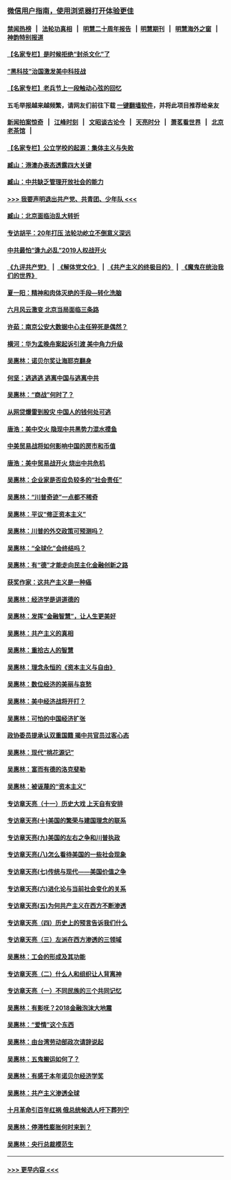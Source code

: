 ### [微信用户指南，使用浏览器打开体验更佳](https://github.com/gfw-breaker/banned-news1/blob/master/indexes/wechat-guide.md?t=0)
#### [禁闻热榜](热点新闻.md?t=0)  &nbsp;&nbsp;|&nbsp;&nbsp; [法轮功真相](https://github.com/gfw-breaker/truth/blob/master/README.md?t=0) &nbsp;&nbsp;|&nbsp;&nbsp; [明慧二十周年报告](https://github.com/gfw-breaker/mh-reports/blob/master/README.md?t=0) &nbsp;&nbsp;|&nbsp;&nbsp;[明慧期刊](https://github.com/gfw-breaker/mh-qikan) &nbsp;&nbsp;|&nbsp;&nbsp; [明慧海外之窗](https://github.com/gfw-breaker/mh-news/blob/master/README.md?t=0) &nbsp;&nbsp;|&nbsp;&nbsp; [神韵特别报道](https://github.com/gfw-breaker/mh-news/blob/master/shenyun.md?t=0)
#### [【名家专栏】是时候拒绝“封杀文化”了](../pages/nsc423/n11814093.md?t=02130511) 
#### [“黑科技”治国激发美中科技战](../pages/nsc423/n11638056.md?t=02130511) 
#### [【名家专栏】老兵节上一段触动心弦的回忆](../pages/nsc423/n11646016.md?t=02130511) 
#### 五毛举报越来越频繁，请网友们前往下载 [一键翻墙软件](https://github.com/gfw-breaker/ssr-accounts)，并将此项目推荐给亲友
#### [新闻拍案惊奇](https://github.com/gfw-breaker/banned-news1/blob/master/pages/link4.md) &nbsp;&nbsp;|&nbsp;&nbsp; [江峰时刻](https://github.com/gfw-breaker/banned-news1/blob/master/pages/link4.md) &nbsp;&nbsp;|&nbsp;&nbsp; [文昭谈古论今](https://github.com/gfw-breaker/banned-news1/blob/master/pages/link4.md) &nbsp;&nbsp;|&nbsp;&nbsp; [天亮时分](https://github.com/gfw-breaker/banned-news1/blob/master/pages/link4.md) &nbsp;&nbsp;|&nbsp;&nbsp; [萧茗看世界](https://github.com/gfw-breaker/banned-news1/blob/master/pages/link4.md) &nbsp;&nbsp;|&nbsp;&nbsp; [北京老茶馆](https://github.com/gfw-breaker/banned-news1/blob/master/pages/link4.md) &nbsp;&nbsp;|&nbsp;&nbsp; 
#### [【名家专栏】公立学校的起源：集体主义与失败](../pages/nsc423/n11601833.md?t=02130511) 
#### [臧山：港澳办表态透露四大关键](../pages/nsc423/n11421628.md?t=02130511) 
#### [臧山：中共缺乏管理开放社会的能力](../pages/nsc423/n11407457.md?t=02130511) 
#### [>>> 我要声明退出共产党、共青团、少年队 <<<](https://github.com/begood0513/goodnews/blob/master/quit/letter.md) 
#### [臧山：北京面临治乱大转折](../pages/nsc423/n11406895.md?t=02130511) 
#### [专访胡平：20年打压 法轮功屹立不倒意义深远](../pages/nsc423/n11398800.md?t=02130511) 
#### [中共最怕“逢九必乱”2019人权战开火](../pages/nsc423/n11385248.md?t=02130511) 
#### [《九评共产党》](https://github.com/begood0513/9ping.md/blob/master/README.md) &nbsp;|&nbsp; [《解体党文化》](../../../../jtdwh.md/blob/master/README.md)  &nbsp;|&nbsp; [《共产主义的终极目的》](../../../../gczydzjmd.md/blob/master/README.md) &nbsp;|&nbsp; [《魔鬼在统治我们的世界》](../../../../mgztzwmdsj.md/blob/master/README.md) 
#### [夏一阳：精神和肉体灭绝的手段—转化洗脑](../pages/nsc423/n11368250.md?t=02130511) 
#### [六月风云激变 北京当局面临三条路](../pages/nsc423/n11313668.md?t=02130511) 
#### [许茹：南京公安大数据中心主任猝死是偶然？](../pages/nsc423/n11064744.md?t=02130511) 
#### [横河：华为孟晚舟案起诉引渡 美中角力升级](../pages/nsc423/n11027230.md?t=02130511) 
#### [吴惠林：诺贝尔奖让海耶克翻身](../pages/nsc423/n10890049.md?t=02130511) 
#### [何坚：逃逃逃 逃离中国与逃离中共](../pages/nsc423/n10592891.md?t=02130511) 
#### [吴惠林：“商战”何时了？](../pages/nsc423/n10573558.md?t=02130511) 
#### [从网贷爆雷到股灾 中国人的钱何处可逃](../pages/nsc423/n10572800.md?t=02130511) 
#### [唐浩：美中交火 隐现中共黑势力混水摸鱼](../pages/nsc423/n10544040.md?t=02130511) 
#### [中美贸易战将如何影响中国的房市和币值](../pages/nsc423/n10543697.md?t=02130511) 
#### [唐浩：美中贸易战开火 烧出中共危机](../pages/nsc423/n10540126.md?t=02130511) 
#### [吴惠林：企业家是否应负较多的“社会责任”](../pages/nsc423/n10535022.md?t=02130511) 
#### [吴惠林：“川普奇迹”一点都不稀奇](../pages/nsc423/n10512808.md?t=02130511) 
#### [吴惠林：平议“修正资本主义”](../pages/nsc423/n10495724.md?t=02130511) 
#### [吴惠林：川普的外交政策可预测吗？](../pages/nsc423/n10462387.md?t=02130511) 
#### [吴惠林：“全球化”会终结吗？](../pages/nsc423/n10452838.md?t=02130511) 
#### [吴惠林：有“德”才能走向民主化金融创新之路](../pages/nsc423/n10432292.md?t=02130511) 
#### [获奖作家：这共产主义是一种癌](../pages/nsc423/n10431541.md?t=02130511) 
#### [吴惠林：经济学是讲道德的](../pages/nsc423/n10398014.md?t=02130511) 
#### [吴惠林：发挥“金融智慧”，让人生更美好](../pages/nsc423/n10375019.md?t=02130511) 
#### [吴惠林：共产主义的真相](../pages/nsc423/n10351394.md?t=02130511) 
#### [吴惠林：重拾古人的智慧](../pages/nsc423/n10337691.md?t=02130511) 
#### [吴惠林：理念永恒的《资本主义与自由》](../pages/nsc423/n10316274.md?t=02130511) 
#### [吴惠林：数位经济的美丽与哀愁](../pages/nsc423/n10292946.md?t=02130511) 
#### [吴惠林：美中经济战将开打？](../pages/nsc423/n10258825.md?t=02130511) 
#### [吴惠林：可怕的中国经济扩张](../pages/nsc423/n10219147.md?t=02130511) 
#### [政协委员提承认双重国籍 揭中共官员过客心态](../pages/nsc423/n10208809.md?t=02130511) 
#### [吴惠林：现代“桃花源记”](../pages/nsc423/n10185234.md?t=02130511) 
#### [吴惠林：富而有德的洛克斐勒](../pages/nsc423/n10142264.md?t=02130511) 
#### [吴惠林：被诬蔑的“资本主义”](../pages/nsc423/n10124816.md?t=02130511) 
#### [专访章天亮（十一）历史大戏 上天自有安排](../pages/nsc423/n10094905.md?t=02130511) 
#### [专访章天亮(十)美国的繁荣与建国理念的联系](../pages/nsc423/n10094899.md?t=02130511) 
#### [专访章天亮(九)美国的左右之争和川普执政](../pages/nsc423/n10094889.md?t=02130511) 
#### [专访章天亮(八)怎么看待美国的一些社会现象](../pages/nsc423/n10094857.md?t=02130511) 
#### [专访章天亮(七)传统与现代——美国价值之争](../pages/nsc423/n10093140.md?t=02130511) 
#### [专访章天亮(六)进化论与当前社会变化的关系](../pages/nsc423/n10092036.md?t=02130511) 
#### [专访章天亮(五)为何共产主义在西方不断渗透](../pages/nsc423/n10083620.md?t=02130511) 
#### [专访章天亮（四）历史上的预言告诉我们什么](../pages/nsc423/n10083606.md?t=02130511) 
#### [专访章天亮（三）左派在西方渗透的三领域](../pages/nsc423/n10081115.md?t=02130511) 
#### [吴惠林：工会的形成及其功能](../pages/nsc423/n10080633.md?t=02130511) 
#### [专访章天亮（二）什么人和组织让人背离神](../pages/nsc423/n10076637.md?t=02130511) 
#### [专访章天亮（一）不同民族的三个共同记忆](../pages/nsc423/n10074188.md?t=02130511) 
#### [吴惠林：有影呒？2018金融泡沫大地震](../pages/nsc423/n10040534.md?t=02130511) 
#### [吴惠林：“爱情”这个东西](../pages/nsc423/n10019423.md?t=02130511) 
#### [吴惠林：由台湾劳动部政次请辞说起](../pages/nsc423/n9979679.md?t=02130511) 
#### [吴惠林：五鬼搬运如何了？](../pages/nsc423/n9925338.md?t=02130511) 
#### [吴惠林：有感于本年诺贝尔经济学奖](../pages/nsc423/n9871883.md?t=02130511) 
#### [吴惠林：共产主义渗透全球](../pages/nsc423/n9812748.md?t=02130511) 
#### [十月革命引百年红祸 俄总统候选人吁下葬列宁](../pages/nsc423/n9810182.md?t=02130511) 
#### [吴惠林：停滞性膨胀何时来到？](../pages/nsc423/n9764136.md?t=02130511) 
#### [吴惠林：央行总裁模范生](../pages/nsc423/n9728134.md?t=02130511) 

----
#### [ >>> 更早内容 <<< ](../indexes/nsc423-earlier.md)
